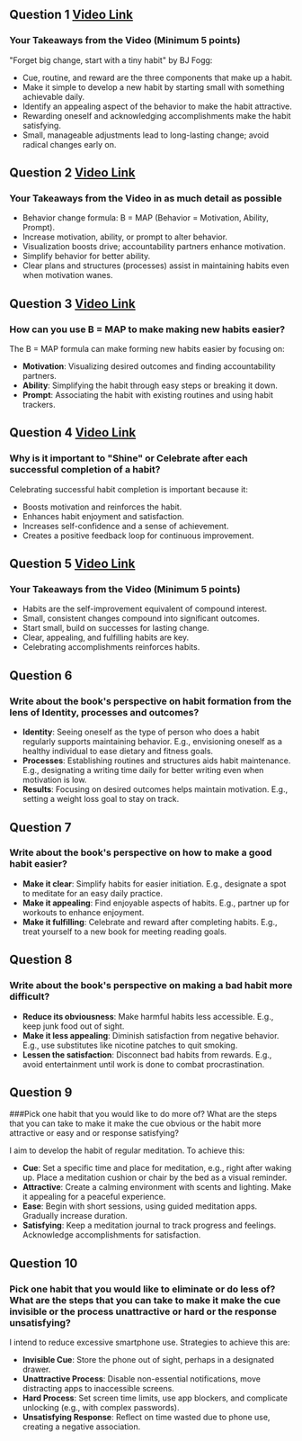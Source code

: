 ## Question 1 [Video Link](https://www.youtube.com/watch?v=AdKUJxjn-R8)
### Your Takeaways from the Video (Minimum 5 points)

"Forget big change, start with a tiny habit" by BJ Fogg:

- Cue, routine, and reward are the three components that make up a habit. 
- Make it simple to develop a new habit by starting small with something achievable daily.
- Identify an appealing aspect of the behavior to make the habit attractive.
- Rewarding oneself and acknowledging accomplishments make the habit satisfying.
- Small, manageable adjustments lead to long-lasting change; avoid radical changes early on.

## Question 2 [Video Link](https://www.youtube.com/watch?v=S_8e-6ZHKLs)
### Your Takeaways from the Video in as much detail as possible

- Behavior change formula: B = MAP (Behavior = Motivation, Ability, Prompt).
- Increase motivation, ability, or prompt to alter behavior.
- Visualization boosts drive; accountability partners enhance motivation.
- Simplify behavior for better ability.
- Clear plans and structures (processes) assist in maintaining habits even when motivation wanes.

## Question 3 [Video Link](https://www.youtube.com/watch?v=S_8e-6ZHKLs)
### How can you use B = MAP to make making new habits easier?

The B = MAP formula can make forming new habits easier by focusing on:

- **Motivation**: Visualizing desired outcomes and finding accountability partners.
- **Ability**: Simplifying the habit through easy steps or breaking it down.
- **Prompt**: Associating the habit with existing routines and using habit trackers.

## Question 4 [Video Link](https://www.youtube.com/watch?v=S_8e-6ZHKLs)
### Why is it important to "Shine" or Celebrate after each successful completion of a habit?

Celebrating successful habit completion is important because it:

- Boosts motivation and reinforces the habit.
- Enhances habit enjoyment and satisfaction.
- Increases self-confidence and a sense of achievement.
- Creates a positive feedback loop for continuous improvement.

## Question 5 [Video Link](https://www.youtube.com/watch?v=mNeXuCYiE0U)
### Your Takeaways from the Video (Minimum 5 points)

- Habits are the self-improvement equivalent of compound interest.
- Small, consistent changes compound into significant outcomes.
- Start small, build on successes for lasting change.
- Clear, appealing, and fulfilling habits are key.
- Celebrating accomplishments reinforces habits.

## Question 6
### Write about the book's perspective on habit formation from the lens of Identity, processes and outcomes?

- **Identity**: Seeing oneself as the type of person who does a habit regularly supports maintaining behavior. E.g., envisioning oneself as a healthy individual to ease dietary and fitness goals.
- **Processes**: Establishing routines and structures aids habit maintenance. E.g., designating a writing time daily for better writing even when motivation is low.
- **Results**: Focusing on desired outcomes helps maintain motivation. E.g., setting a weight loss goal to stay on track.

## Question 7
### Write about the book's perspective on how to make a good habit easier?

- **Make it clear**: Simplify habits for easier initiation. E.g., designate a spot to meditate for an easy daily practice.
- **Make it appealing**: Find enjoyable aspects of habits. E.g., partner up for workouts to enhance enjoyment.
- **Make it fulfilling**: Celebrate and reward after completing habits. E.g., treat yourself to a new book for meeting reading goals.

## Question 8
### Write about the book's perspective on making a bad habit more difficult?

- **Reduce its obviousness**: Make harmful habits less accessible. E.g., keep junk food out of sight.
- **Make it less appealing**: Diminish satisfaction from negative behavior. E.g., use substitutes like nicotine patches to quit smoking.
- **Lessen the satisfaction**: Disconnect bad habits from rewards. E.g., avoid entertainment until work is done to combat procrastination.

## Question 9
###Pick one habit that you would like to do more of? What are the steps that you can take to make it make the cue obvious or the habit more attractive or easy and or response satisfying?

I aim to develop the habit of regular meditation. To achieve this:

- **Cue**: Set a specific time and place for meditation, e.g., right after waking up. Place a meditation cushion or chair by the bed as a visual reminder.
- **Attractive**: Create a calming environment with scents and lighting. Make it appealing for a peaceful experience.
- **Ease**: Begin with short sessions, using guided meditation apps. Gradually increase duration.
- **Satisfying**: Keep a meditation journal to track progress and feelings. Acknowledge accomplishments for satisfaction.

## Question 10
### Pick one habit that you would like to eliminate or do less of? What are the steps that you can take to make it make the cue invisible or the process unattractive or hard or the response unsatisfying?

I intend to reduce excessive smartphone use. Strategies to achieve this are:

- **Invisible Cue**: Store the phone out of sight, perhaps in a designated drawer.
- **Unattractive Process**: Disable non-essential notifications, move distracting apps to inaccessible screens.
- **Hard Process**: Set screen time limits, use app blockers, and complicate unlocking (e.g., with complex passwords).
- **Unsatisfying Response**: Reflect on time wasted due to phone use, creating a negative association.


